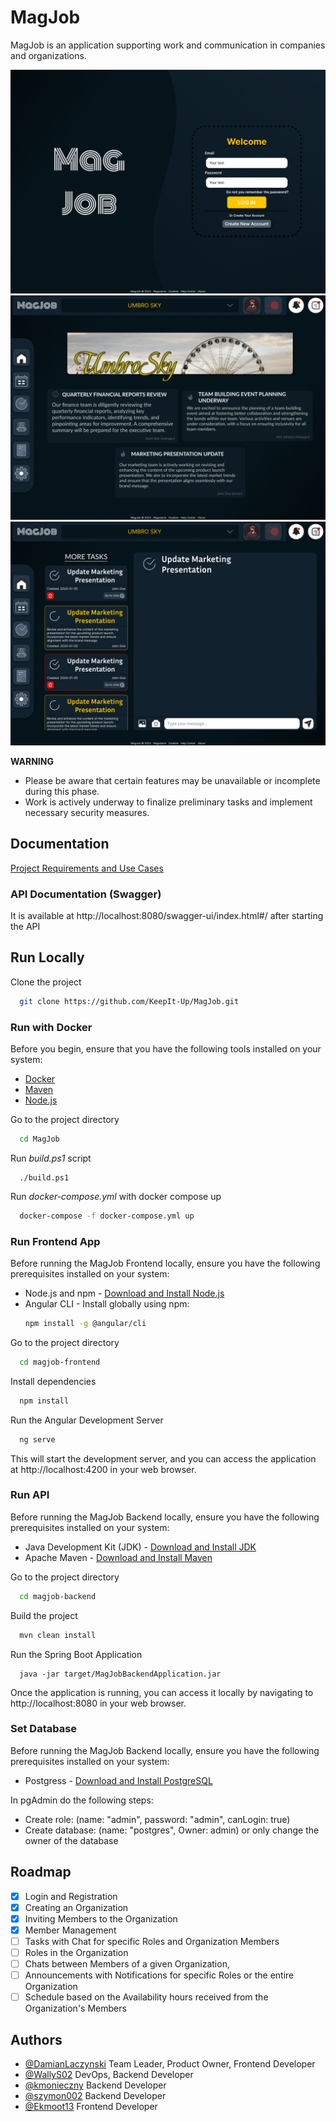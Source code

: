 # MagJob

MagJob is an application supporting work and communication in companies and organizations.

![LoginPage](/screenshots/Login.png)
![Organization Home Page](/screenshots/OrganizationHome.png)
![Task with chat room](/screenshots/TaskDetails.png)

**WARNING**  
- Please be aware that certain features may be unavailable or incomplete during this phase.
- Work is actively underway to finalize preliminary tasks and implement necessary security measures.
## Documentation

[Project Requirements and Use Cases](https://docs.google.com/document/d/16KAi7zJVni5puUcCnkQ6iIyY0P7fxuUKd_5zU1fNr8k/edit?usp=sharing)

### API Documentation (Swagger)

It is available at http://localhost:8080/swagger-ui/index.html#/ after starting the API
## Run Locally
Clone the project

```bash
  git clone https://github.com/KeepIt-Up/MagJob.git
```

### Run with Docker
Before you begin, ensure that you have the following tools installed on your system:

- [Docker](https://www.docker.com/get-started)
- [Maven](https://maven.apache.org/download.cgi)
- [Node.js](https://nodejs.org/)

Go to the project directory

```bash
  cd MagJob
```
Run *build.ps1* script
```
  ./build.ps1
  ```
Run *docker-compose.yml* with docker compose up

```bash
  docker-compose -f docker-compose.yml up  
```

### Run Frontend App
Before running the MagJob Frontend locally, ensure you have the following prerequisites installed on your system:
- Node.js and npm - [Download and Install Node.js](https://nodejs.org/)
- Angular CLI - Install globally using npm:
  ```bash
  npm install -g @angular/cli
  ```
Go to the project directory

```bash
  cd magjob-frontend
```
Install dependencies

```bash
  npm install
```
Run the Angular Development Server
```bash
  ng serve
```
This will start the development server, and you can access the application at http://localhost:4200 in your web browser.

### Run API
Before running the MagJob Backend locally, ensure you have the following prerequisites installed on your system:
- Java Development Kit (JDK) - [Download and Install JDK](https://www.oracle.com/java/technologies/javase-downloads.html)
- Apache Maven - [Download and Install Maven](https://maven.apache.org/download.cgi)

Go to the project directory

```bash
  cd magjob-backend
```
Build the project
```bash
  mvn clean install
```
Run the Spring Boot Application
```
  java -jar target/MagJobBackendApplication.jar
```
Once the application is running, you can access it locally by navigating to http://localhost:8080 in your web browser.

### Set Database
Before running the MagJob Backend locally, ensure you have the following prerequisites installed on your system:
- Postgress - [Download and Install PostgreSQL](https://www.postgresql.org/download/)

In pgAdmin do the following steps:
- Create role: (name: "admin", password: "admin", canLogin: true)
- Create database: (name: "postgres", Owner: admin) 
    or only change the owner of the database

## Roadmap

- [x]   Login and Registration
- [x]   Creating an Organization
- [x]   Inviting Members to the Organization
- [x]   Member Management
- [ ]   Tasks with Chat for specific Roles and Organization Members
- [ ]   Roles in the Organization
- [ ]   Chats between Members of a given Organization,
- [ ]   Announcements with Notifications for specific Roles or the entire Organization
- [ ]   Schedule based on the Availability hours received from the Organization's Members
## Authors

- [@DamianLaczynski](https://github.com/DamianLaczynski) Team Leader, Product Owner, Frontend Developer
- [@WallyS02](https://github.com/WallyS02) DevOps, Backend Developer
- [@kmonieczny](https://github.com/kmonieczny) Backend Developer
- [@szymon002](https://github.com/szymon002) Backend Developer
- [@Ekmoot13](https://github.com/Ekmoot13) Frontend Developer
